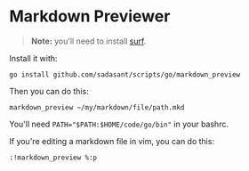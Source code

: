 # Markdown Previewer

>   **Note:** you'll need to install [surf](http://surf.suckless.org/).

Install it with:

    go install github.com/sadasant/scripts/go/markdown_preview

Then you can do this:

    markdown_preview ~/my/markdown/file/path.mkd

You'll need `PATH="$PATH:$HOME/code/go/bin"` in your bashrc.

If you're editing a markdown file in vim, you can do this:

    :!markdown_preview %:p

